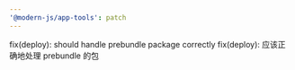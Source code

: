 ```yaml
---
'@modern-js/app-tools': patch
---
```


fix(deploy): should handle prebundle package correctly
fix(deploy): 应该正确地处理 prebundle 的包
